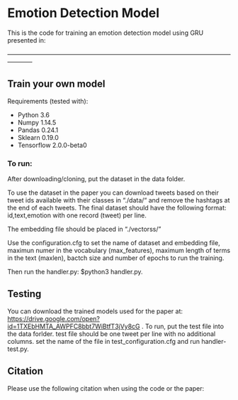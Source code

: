 # Emotion Detection Model

This is the code for training an emotion detection model using GRU presented in:


————————————————————————————————————————
## Train your own model

Requirements (tested with):
- Python 3.6
- Numpy 1.14.5
- Pandas 0.24.1
- Sklearn 0.19.0
- Tensorflow 2.0.0-beta0

### To run:

After downloading/cloning, put the dataset in the data folder. 

To use the dataset in the paper you can download tweets based on their tweet ids available with their classes in “./data/“ and remove the hashtags at the end of each tweets. The final dataset should have the following format: id,text,emotion with one record (tweet) per line.

The embedding file should be placed in “./vectorss/”

Use the configuration.cfg to set the name of dataset and embedding file, maximun numer in the vocabulary (max_features), maximum length of terms in the text (maxlen), bactch size and number of epochs to run the training. 

Then run the handler.py:
$python3 handler.py.

## Testing

You can download the trained models used for the paper at: https://drive.google.com/open?id=1TXEbHMTA_AWPFC8bbt7WiBtfT3jVy8cG . To run, put the test file into the data forlder. test file should be one tweet per line with no additional columns. set the name of the file in test_configuration.cfg and run handler-test.py. 

## Citation
Please use the following citation when using the code or the paper:
